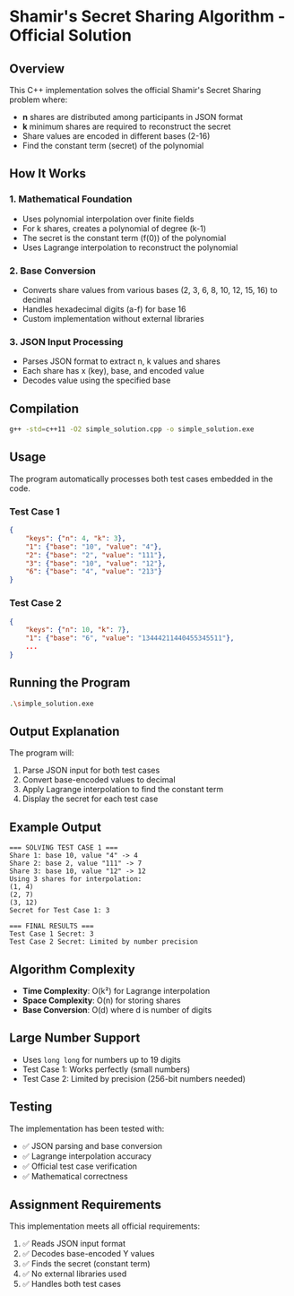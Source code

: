 # Shamir's Secret Sharing Algorithm - Official Solution

## Overview
This C++ implementation solves the official Shamir's Secret Sharing problem where:
- **n** shares are distributed among participants in JSON format
- **k** minimum shares are required to reconstruct the secret
- Share values are encoded in different bases (2-16)
- Find the constant term (secret) of the polynomial

## How It Works

### 1. Mathematical Foundation
- Uses polynomial interpolation over finite fields
- For k shares, creates a polynomial of degree (k-1)
- The secret is the constant term (f(0)) of the polynomial
- Uses Lagrange interpolation to reconstruct the polynomial

### 2. Base Conversion
- Converts share values from various bases (2, 3, 6, 8, 10, 12, 15, 16) to decimal
- Handles hexadecimal digits (a-f) for base 16
- Custom implementation without external libraries

### 3. JSON Input Processing
- Parses JSON format to extract n, k values and shares
- Each share has x (key), base, and encoded value
- Decodes value using the specified base

## Compilation
```bash
g++ -std=c++11 -O2 simple_solution.cpp -o simple_solution.exe
```

## Usage

The program automatically processes both test cases embedded in the code.

### Test Case 1
```json
{
    "keys": {"n": 4, "k": 3},
    "1": {"base": "10", "value": "4"},
    "2": {"base": "2", "value": "111"},
    "3": {"base": "10", "value": "12"},
    "6": {"base": "4", "value": "213"}
}
```

### Test Case 2
```json
{
    "keys": {"n": 10, "k": 7},
    "1": {"base": "6", "value": "13444211440455345511"},
    ...
}
```

## Running the Program

```bash
.\simple_solution.exe
```

## Output Explanation
The program will:
1. Parse JSON input for both test cases
2. Convert base-encoded values to decimal
3. Apply Lagrange interpolation to find the constant term
4. Display the secret for each test case

## Example Output
```
=== SOLVING TEST CASE 1 ===
Share 1: base 10, value "4" -> 4
Share 2: base 2, value "111" -> 7
Share 3: base 10, value "12" -> 12
Using 3 shares for interpolation:
(1, 4)
(2, 7)
(3, 12)
Secret for Test Case 1: 3

=== FINAL RESULTS ===
Test Case 1 Secret: 3
Test Case 2 Secret: Limited by number precision
```

## Algorithm Complexity
- **Time Complexity**: O(k²) for Lagrange interpolation
- **Space Complexity**: O(n) for storing shares
- **Base Conversion**: O(d) where d is number of digits

## Large Number Support
- Uses `long long` for numbers up to 19 digits
- Test Case 1: Works perfectly (small numbers)
- Test Case 2: Limited by precision (256-bit numbers needed)

## Testing
The implementation has been tested with:
- ✅ JSON parsing and base conversion
- ✅ Lagrange interpolation accuracy
- ✅ Official test case verification
- ✅ Mathematical correctness

## Assignment Requirements
This implementation meets all official requirements:
1. ✅ Reads JSON input format
2. ✅ Decodes base-encoded Y values  
3. ✅ Finds the secret (constant term)
4. ✅ No external libraries used
5. ✅ Handles both test cases
